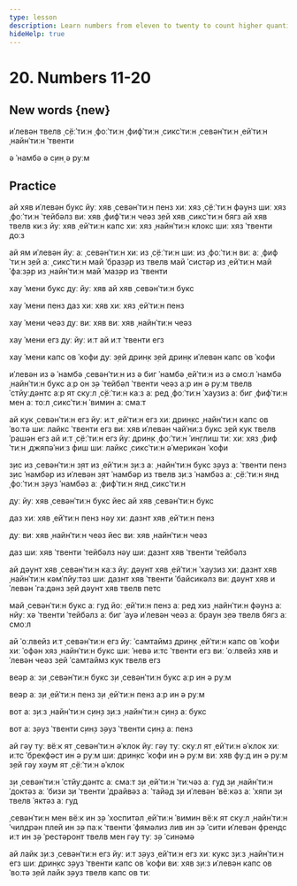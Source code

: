 ```yaml
---
type: lesson
description: Learn numbers from eleven to twenty to count higher quantities and talk about ages, times, and amounts in daily life
hideHelp: true
---
```


# 20. Numbers 11-20

## New words {new}

иˈлевəн
твелв
ˌс̣ёːˈтиːн
ˌфоːˈтиːн
ˌфифˈтиːн
ˌсиксˈтиːн
ˌсевəнˈтиːн
ˌейˈтиːн
ˌнайнˈтиːн
ˈтвенти

ə ˈнамбə
ə с̣ин̣
ə руːм

## Practice

ай хяв иˈлевəн букс
йуː хяв ˌсевəнˈтиːн пенз
хиː хяз ˌс̣ёːˈтиːн фəунз
шиː хяз ˌфоːˈтиːн ˈтейбəлз
виː хяв ˌфифˈтиːн чеəз
з̣ей хяв ˌсиксˈтиːн бягз
ай хяв твелв киːз
йуː хяв ˌейˈтиːн капс
хиː хяз ˌнайнˈтиːн клокс
шиː хяз ˈтвенти доːз

ай ям иˈлевəн
йуː аː ˌсевəнˈтиːн
хиː из ˌс̣ёːˈтиːн
шиː из ˌфоːˈтиːн
виː аː ˌфифˈтиːн
з̣ей аː ˌсиксˈтиːн
май ˈбраз̣əр из твелв
май ˈсистəр из ˌейˈтиːн
май ˈфаːз̣əр из ˌнайнˈтиːн
май ˈмаз̣əр из ˈтвенти

хау ˈмени букс дуː йуː хяв
ай хяв ˌсевəнˈтиːн букс

хау ˈмени пенз даз хиː хяв
хиː хяз ˌейˈтиːн пенз

хау ˈмени чеəз дуː виː хяв
виː хяв ˌнайнˈтиːн чеəз

хау ˈмени егз дуː йуː иːт
ай иːт ˈтвенти егз

хау ˈмени капс ов ˈкофи дуː з̣ей дрин̣к
з̣ей дрин̣к иˈлевəн капс ов ˈкофи

иˈлевəн из ə ˈнамбə
ˌсевəнˈтиːн из ə биг ˈнамбə
ˌейˈтиːн из ə смоːл ˈнамбə
ˌнайнˈтиːн букс аːр он з̣ə ˈтейбəл
ˈтвенти чеəз аːр ин ə руːм
твелв ˈстйуːдəнтс аːр ят скуːл
ˌс̣ёːˈтиːн каːз аː ред
ˌфоːˈтиːн ˈхаузиз аː биг
ˌфифˈтиːн мен аː тоːл
ˌсиксˈтиːн ˈвимин аː смаːт

ай кук ˌсевəнˈтиːн егз
йуː иːт ˌейˈтиːн егз
хиː дрин̣кс ˌнайнˈтиːн капс ов ˈвоːтə
шиː лайкс ˈтвенти егз
виː хяв иˈлевəн чайˈниːз букс
з̣ей кук твелв ˈрашəн егз
ай иːт ˌс̣ёːˈтиːн егз
йуː дрин̣к ˌфоːˈтиːн ˈин̣глиш тиː
хиː хяз ˌфифˈтиːн ˌджяпəˈниːз фиш
шиː лайкс ˌсиксˈтиːн əˈмерикəн ˈкофи

з̣ис из ˌсевəнˈтиːн
з̣ят из ˌейˈтиːн
з̣иːз аː ˌнайнˈтиːн букс
з̣əуз аː ˈтвенти пенз
з̣ис ˈнамбəр из иˈлевəн
з̣ят ˈнамбəр из твелв
з̣иːз ˈнамбəз аː ˌс̣ёːˈтиːн янд ˌфоːˈтиːн
з̣əуз ˈнамбəз аː ˌфифˈтиːн янд ˌсиксˈтиːн

дуː йуː хяв ˌсевəнˈтиːн букс
йес ай хяв ˌсевəнˈтиːн букс

даз хиː хяв ˌейˈтиːн пенз
нəу хиː дазнт хяв ˌейˈтиːн пенз

дуː виː хяв ˌнайнˈтиːн чеəз
йес виː хяв ˌнайнˈтиːн чеəз

даз шиː хяв ˈтвенти ˈтейбəлз
нəу шиː дазнт хяв ˈтвенти ˈтейбəлз

ай дəунт хяв ˌсевəнˈтиːн каːз
йуː дəунт хяв ˌейˈтиːн ˈхаузиз
хиː дазнт хяв ˌнайнˈтиːн кəмˈпйуːтəз
шиː дазнт хяв ˈтвенти ˈбайсикəлз
виː дəунт хяв иˈлевəн ˈгаːдəнз
з̣ей дəунт хяв твелв петс

май ˌсевəнˈтиːн букс аː гуд
йоː ˌейˈтиːн пенз аː ред
хиз ˌнайнˈтиːн фəунз аː нйуː
хə ˈтвенти ˈтейбəлз аː биг
ˈауə иˈлевəн чеəз аː браун
з̣еə твелв бягз аː смоːл

ай ˈоːлвейз иːт ˌсевəнˈтиːн егз
йуː ˈсамтаймз дрин̣к ˌейˈтиːн капс ов ˈкофи
хиː ˈофəн хяз ˌнайнˈтиːн букс
шиː ˈневə иːтс ˈтвенти егз
виː ˈоːлвейз хяв иˈлевəн чеəз
з̣ей ˈсамтаймз кук твелв егз

веəр аː з̣и ˌсевəнˈтиːн букс
з̣и ˌсевəнˈтиːн букс аːр ин ə руːм

веəр аː з̣и ˌейˈтиːн пенз
з̣и ˌейˈтиːн пенз аːр ин ə руːм

вот аː з̣иːз ˌнайнˈтиːн с̣ин̣з
з̣иːз ˌнайнˈтиːн с̣ин̣з аː букс

вот аː з̣əуз ˈтвенти с̣ин̣з
з̣əуз ˈтвенти с̣ин̣з аː пенз

ай гəу туː вёːк ят ˌсевəнˈтиːн əˈклок
йуː гəу туː скуːл ят ˌейˈтиːн əˈклок
хиː иːтс ˈбрекфəст ин ə руːм
шиː дрин̣кс ˈкофи ин ə руːм
виː хяв фуːд ин ə руːм
з̣ей гəу хəум ят ˌс̣ёːˈтиːн əˈклок

з̣и ˌсевəнˈтиːн ˈстйуːдəнтс аː смаːт
з̣и ˌейˈтиːн ˈтиːчəз аː гуд
з̣и ˌнайнˈтиːн ˈдоктəз аː ˈбизи
з̣и ˈтвенти ˈдрайвəз аː ˈтайəд
з̣и иˈлевəн ˈвёːкəз аː ˈхяпи
з̣и твелв ˈяктəз аː гуд

ˌсевəнˈтиːн мен вёːк ин з̣ə ˈхоспитəл
ˌейˈтиːн ˈвимин вёːк ят скуːл
ˌнайнˈтиːн ˈчилдрəн плей ин з̣ə паːк
ˈтвенти ˈфямəлиз лив ин з̣ə ˈсити
иˈлевəн френдс иːт ин з̣ə ˈрестəронт
твелв мен гəу туː з̣ə ˈсинəмə

ай лайк з̣иːз ˌсевəнˈтиːн егз
йуː иːт з̣əуз ˌейˈтиːн егз
хиː кукс з̣иːз ˌнайнˈтиːн егз
шиː дрин̣кс з̣əуз ˈтвенти капс ов ˈкофи
виː хяв з̣иːз иˈлевəн капс ов ˈвоːтə
з̣ей лайк з̣əуз твелв капс ов тиː
